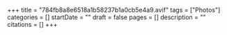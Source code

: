 +++
title = "784fb8a8e6518a1b58237b1a0cb5e4a9.avif"
tags = ["Photos"]
categories = []
startDate = ""
draft = false
pages = []
description = ""
citations = []
+++

